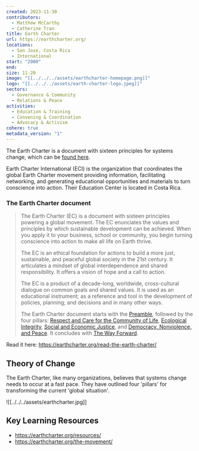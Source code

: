```yaml
---
created: 2023-11-30
contributors:
  - Matthew McCarthy
  - Catherine Tran
title: Earth Charter
url: https://earthcharter.org/
locations:
  - San Jose, Costa Rica
  - International
start: "2000"
end: 
size: 11-20
image: "[[../../../assets/earthcharter-homepage.png]]"
logo: "[[../../../assets/earth-charter-logo.jpeg]]"
sectors:
  - Governance & Community
  - Relations & Peace
activities:
  - Education & Training
  - Convening & Coordination
  - Advocacy & Activism
cohere: true
metadata_version: "1"
---
```

 The Earth Charter is  a document with sixteen principles for systems change, which can be [found here](https://earthcharter.org/read-the-earth-charter/). 
 
 Earth Charter International (ECI) is the organization that coordinates the global Earth Charter movement providing information, facilitating networking, and generating educational opportunities and materials to turn conscience into action. Their Education Center is located in Costa Rica.
 
### The Earth Charter document

>The Earth Charter (EC) is a document with sixteen principles powering a global movement. The EC enunciates the values and principles by which sustainable development can be achieved. When you apply it to your business, school or community, you begin turning conscience into action to make all life on Earth thrive.
>
>The EC is an ethical foundation for actions to build a more just, sustainable, and peaceful global society in the 21st century. It articulates a mindset of global interdependence and shared responsibility. It offers a vision of hope and a call to action.
>
>The EC is a product of a decade-long, worldwide, cross-cultural dialogue on common goals and shared values. It is used as an educational instrument; as a reference and tool in the development of policies, planning; and decisions and in many other ways.
>
>The Earth Charter document starts with the [Preamble](https://earthcharter.org/read-the-earth-charter/preamble/), followed by the four pillars: [Respect and Care for the Community of Life](https://earthcharter.org/read-the-earth-charter/respect-and-care-for-the-community-of-life/), [Ecological Integrity](https://earthcharter.org/read-the-earth-charter/ecological-integrity/), [Social and Economic Justice](https://earthcharter.org/read-the-earth-charter/social-and-economic-justice/), and [Democracy, Nonviolence, and Peace](https://earthcharter.org/read-the-earth-charter/democracy-nonviolence-and-peace/). It concludes with [The Way Forward](https://earthcharter.org/read-the-earth-charter/the-way-forward/).

Read it here: https://earthcharter.org/read-the-earth-charter/

## Theory of Change 

The Earth Charter, like many organizations, believes that systems change needs to occur at a fast pace. They have outlined four 'pillars' for transforming the current 'global situation'.

![[../../../assets/earthcharter.jpg]]

## Key Learning Resources 

- https://earthcharter.org/resources/
- https://earthcharter.org/the-movement/


